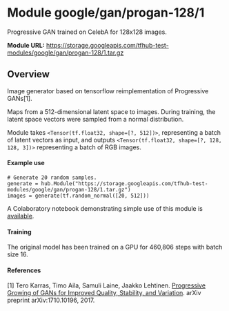 # Module google/gan/progan-128/1
Progressive GAN trained on CelebA for 128x128 images.

**Module URL:** https://storage.googleapis.com/tfhub-test-modules/google/gan/progan-128/1.tar.gz

## Overview

Image generator based on tensorflow reimplementation of Progressive GANs[1].

Maps from a 512-dimensional latent space to images. During training, the latent
space vectors were sampled from a normal distribution.

Module takes `<Tensor(tf.float32, shape=[?, 512])>`, representing a batch of 
latent vectors as input, and outputs 
`<Tensor(tf.float32, shape=[?, 128, 128, 3])>` representing a batch of RGB 
images.

#### Example use
```
# Generate 20 random samples.
generate = hub.Module("https://storage.googleapis.com/tfhub-test-modules/google/gan/progan-128/1.tar.gz")
images = generate(tf.random_normal([20, 512]))
```

A Colaboratory notebook demonstrating simple use of this module is [available](https://colab.research.google.com/notebook#fileId=https://github.com/tensorflow/hub/blob/master/examples/colab/tf_hub_generative_image_module.ipynb).

#### Training
The original model has been trained on a GPU for 460,806 steps with batch size 
16.

#### References
[1] Tero Karras, Timo Aila, Samuli Laine, Jaakko Lehtinen.
[Progressive Growing of GANs for Improved Quality, Stability, and Variation](https://arxiv.org/abs/1710.10196). 
arXiv preprint arXiv:1710.10196, 2017.
